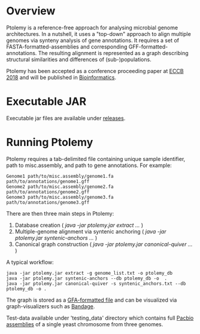 # Overview

Ptolemy is a reference-free approach for analysing microbial genome architectures. In a nutshell, it uses a "top-down" approach to align multiple genomes via synteny analysis of gene annotations. It requires a set of FASTA-formatted-assemblies and corresponding GFF-formatted-annotations. The resulting alignment is represented as a graph describing structural similarities and differences of (sub-)populations.

Ptolemy has been accepted as a conference proceeding paper at [ECCB 2018](http://eccb18.org/proceedings/) and will be published in [Bioinformatics](https://academic.oup.com/bioinformatics).

# Executable JAR

Executable jar files are available under [releases](https://github.com/AbeelLab/ptolemy/releases/latest).

# Running Ptolemy

Ptolemy requires a tab-delimited file containing unique sample identifier, path to misc.assembly, and path to gene annotations. For example:

```
Genome1 path/to/misc.assembly/genome1.fa path/to/annotations/genome1.gff
Genome2 path/to/misc.assembly/genome2.fa path/to/annotations/genome2.gff
Genome3 path/to/misc.assembly/genome3.fa path/to/annotations/genome3.gff
```

There are then three main steps in Ptolemy:
1. Database creation ( *java -jar ptolemy.jar extract ...* )
2. Multiple-genome alignment via syntenic anchoring ( *java -jar ptolemy.jar syntenic-anchors ...* )
3. Canonical graph construction ( *java -jar ptolemy.jar canonical-quiver ...* )

A typical workflow:

```
java -jar ptolemy.jar extract -g genome_list.txt -o ptolemy_db
java -jar ptolemy.jar syntenic-anchors --db ptolemy_db -o  .
java -jar ptolemy.jar canonical-quiver -s syntenic_anchors.txt --db ptolemy_db -o .
```

The graph is stored as a [GFA-formatted file](https://github.com/GFA-spec/GFA-spec/blob/master/GFA1.md) and can be visualized via graph-visualizers such as [Bandage](https://rrwick.github.io/Bandage/).

Test-data available under 'testing_data' directory which contains full [Pacbio assemblies](https://yjx1217.github.io/Yeast_PacBio_2016/data/) of a single yeast chromosome from three genomes.

